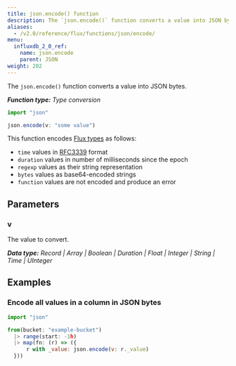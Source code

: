 ```yaml
---
title: json.encode() function
description: The `json.encode()` function converts a value into JSON bytes.
aliases:
  - /v2.0/reference/flux/functions/json/encode/
menu:
  influxdb_2_0_ref:
    name: json.encode
    parent: JSON
weight: 202
---
```


The `json.encode()` function converts a value into JSON bytes.

_**Function type:** Type conversion_

```js
import "json"

json.encode(v: "some value")
```

This function encodes [Flux types](/v2.0/reference/flux/language/types/) as follows:

- `time` values in [RFC3339](/v2.0/reference/glossary/#rfc3339-timestamp) format
- `duration` values in number of milliseconds since the epoch
- `regexp` values as their string representation
- `bytes` values as base64-encoded strings
- `function` values are not encoded and produce an error

## Parameters

### v
The value to convert.

_**Data type:** Record | Array | Boolean | Duration | Float | Integer | String | Time | UInteger_

## Examples

### Encode all values in a column in JSON bytes
```js
import "json"

from(bucket: "example-bucket")
  |> range(start: -1h)
  |> map(fn: (r) => ({
      r with _value: json.encode(v: r._value)
  }))
```
